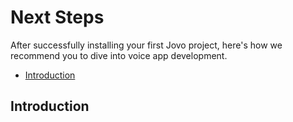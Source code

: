 # Next Steps

After successfully installing your first Jovo project, here's how we recommend you to dive into voice app development.

* [Introduction](#introduction)

## Introduction


<!--[metadata]: {"description": "After successfully installing your first Jovo project, here's how we recommend you to dive into voice app development.",
		"route": "next-steps"}-->
